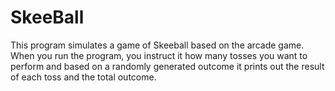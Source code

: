 # SkeeBall

This program simulates a game of Skeeball based on the arcade game.
When you run the program, you instruct it how many tosses you want to perform and based on a randomly generated outcome it prints out the result of each toss and the total outcome.